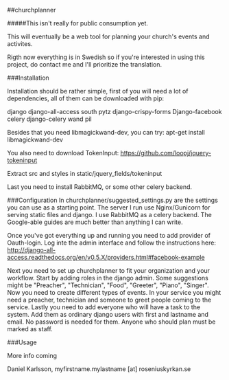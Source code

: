 ##churchplanner

#####This isn't really for public consumption yet.

This will eventually be a web tool for planning your church's events and activites.

Rigth now everything is in Swedish so if you're interested in using this project, 
do contact me and I'll prioritize the translation. 

###Installation

Installation should be rather simple, first of you will need a lot of dependencies, all of them can be downloaded with pip:

django
django-all-access
south
pytz
django-crispy-forms
Django-facebook
celery
django-celery
wand
pil

Besides that you need libmagickwand-dev, you can try:
apt-get install libmagickwand-dev

You also need to download TokenInput: 
https://github.com/loopj/jquery-tokeninput 

Extract src and styles in static/jquery_fields/tokeninput

Last you need to install RabbitMQ, or some other celery backend.

###Configuration
In churchplanner/suggested_settings.py are the settings you can use as a starting point. The server I run
use Nginx/Gunicorn for serving static files and django. I use RabbitMQ as a celery backend. The Google-able
guides are much better than anything I can write.

Once you've got everything up and running you need to add provider of Oauth-login. Log inte the admin interface 
and follow the instructions here: http://django-all-access.readthedocs.org/en/v0.5.X/providers.html#facebook-example
 
Next you need to set up churchplanner to fit your organization and your workflow. Start by adding roles in the django admin. Some suggestions might be "Preacher", "Technician", "Food", "Greeter", "Piano", "Singer". Now you need to create different types of events. In your service you might need a preacher, technician and someone to greet people coming to the service. Lastly you need to add everyone who will have a task to the system. Add them as ordinary django users with first and lastname and email. No password is needed for them. Anyone who should plan must be marked as staff.

###Usage

More info coming

Daniel Karlsson, myfirstname.mylastname [at] roseniuskyrkan.se
